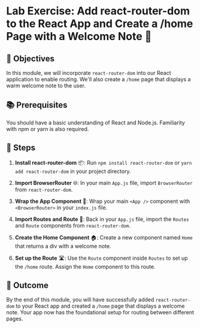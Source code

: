 # Lab Exercise: Add react-router-dom to the React App and Create a /home Page with a Welcome Note 🚀

## 🎯 Objectives

In this module, we will incorporate `react-router-dom` into our React application to enable routing. We'll also create a `/home` page that displays a warm welcome note to the user.

## 📚 Prerequisites

You should have a basic understanding of React and Node.js. Familiarity with npm or yarn is also required.

## 🚀 Steps

1. **Install react-router-dom** 📦: Run `npm install react-router-dom` or `yarn add react-router-dom` in your project directory.

2. **Import BrowserRouter** 🌐: In your main `App.js` file, import `BrowserRouter` from `react-router-dom`.

3. **Wrap the App Component** 🎁: Wrap your main `<App />` component with `<BrowserRouter>` in your `index.js` file.

4. **Import Routes and Route** 🔄: Back in your `App.js` file, import the `Routes` and `Route` components from `react-router-dom`.

5. **Create the Home Component** 🏠: Create a new component named `Home` that returns a div with a welcome note.

6. **Set up the Route** 🛣️: Use the `Route` component inside `Routes` to set up the `/home` route. Assign the `Home` component to this route.


## 🎉 Outcome

By the end of this module, you will have successfully added `react-router-dom` to your React app and created a `/home` page that displays a welcome note. Your app now has the foundational setup for routing between different pages.
